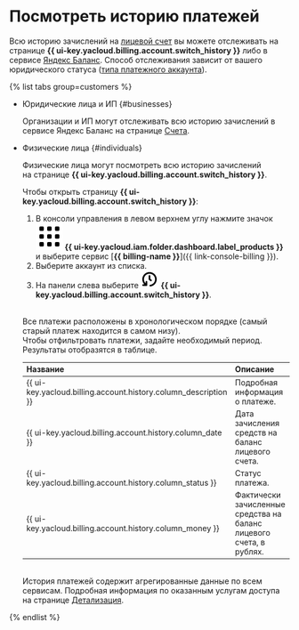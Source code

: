 # Посмотреть историю платежей

Всю историю зачислений на [лицевой счет](../concepts/personal-account.md#balance) вы можете отслеживать на странице **{{ ui-key.yacloud.billing.account.switch_history }}** либо в сервисе [Яндекс Баланс](https://yandex.ru/support/balance/operations/find-bill.html). Способ отслеживания зависит от вашего юридического статуса ([типа платежного аккаунта](../concepts/billing-account.md#ba-types)).


{% list tabs group=customers %}
        
- Юридические лица и ИП {#businesses}
  
  Организации и ИП могут отслеживать всю историю зачислений в сервисе Яндекс Баланс на странице [Счета](https://balance.yandex.ru/invoices.xml).
  
- Физические лица {#individuals}
  
  Физические лица могут посмотреть всю историю зачислений на странице **{{ ui-key.yacloud.billing.account.switch_history }}**.

  Чтобы открыть страницу **{{ ui-key.yacloud.billing.account.switch_history }}**:
    1. В консоли управления в левом верхнем углу нажмите значок ![image](../../_assets/main-menu.svg) **{{ ui-key.yacloud.iam.folder.dashboard.label_products }}** и выберите сервис [**{{ billing-name }}**]({{ link-console-billing }}).
    1. Выберите аккаунт из списка.
    1. На панели слева выберите ![image](../../_assets/billing/clock-arrow-rotate-left.svg) **{{ ui-key.yacloud.billing.account.switch_history }}**.

  <br/>Все платежи расположены в хронологическом порядке (самый старый платеж находится в самом низу).
  <br/>Чтобы отфильтровать платежи, задайте необходимый период. Результаты отобразятся в таблице.
  
    
  Название  | Описание
  ----- | -----
  {{ ui-key.yacloud.billing.account.history.column_description }} | Подробная информация о платеже.
  {{ ui-key.yacloud.billing.account.history.column_date }} | Дата зачисления средств на баланс лицевого счета.
  {{ ui-key.yacloud.billing.account.history.column_status }} | Статус платежа.
  {{ ui-key.yacloud.billing.account.history.column_money }} | Фактически зачисленные средства на баланс лицевого счета, в рублях.
  

  
  <br/>История платежей содержит агрегированные данные по всем сервисам. Подробная информация по оказанным услугам доступа на странице [Детализация](../operations/check-charges.md).
  
{% endlist %}



